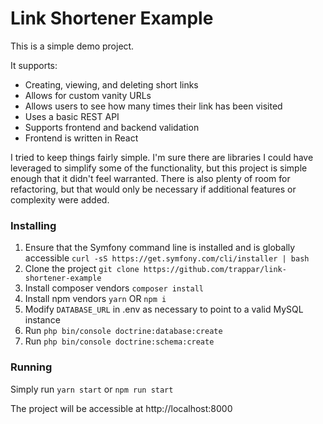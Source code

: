 Link Shortener Example
======================

This is a simple demo project.

It supports:
* Creating, viewing, and deleting short links
* Allows for custom vanity URLs
* Allows users to see how many times their link has been visited
* Uses a basic REST API
* Supports frontend and backend validation
* Frontend is written in React

I tried to keep things fairly simple. I'm sure there are libraries I could have leveraged to simplify some of the functionality, but this project is simple enough that it didn't feel warranted. There is also plenty of room for refactoring, but that would only be necessary if additional features or complexity were added.

### Installing

1. Ensure that the Symfony command line is installed and is globally accessible `curl -sS https://get.symfony.com/cli/installer | bash`
1. Clone the project `git clone https://github.com/trappar/link-shortener-example`
2. Install composer vendors `composer install`
3. Install npm vendors `yarn` OR `npm i`
4. Modify `DATABASE_URL` in .env as necessary to point to a valid MySQL instance
5. Run `php bin/console doctrine:database:create` 
6. Run `php bin/console doctrine:schema:create` 

### Running

Simply run `yarn start` or `npm run start`

The project will be accessible at http://localhost:8000